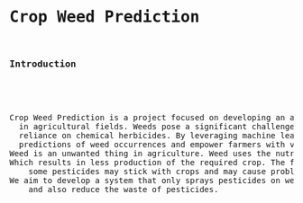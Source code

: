 <pre>
<h1>Crop Weed Prediction</h1>
<h3>Introduction</h3>
  <p>
Crop Weed Prediction is a project focused on developing an advanced solution for predicting and managing weed occurrences 
  in agricultural fields. Weeds pose a significant challenge to crop cultivation, reducing crop yields and increasing 
  reliance on chemical herbicides. By leveraging machine learning and deep learning techniques, this project aims to provide accurate 
  predictions of weed occurrences and empower farmers with valuable insights for effective weed management.
Weed is an unwanted thing in agriculture. Weed uses the nutrients, water, land, and many more things that might have gone to crops. 
Which results in less production of the required crop. The farmer often uses pesticides to remove weed which is also effective but
    some pesticides may stick with crops and may cause problems for humans.
We aim to develop a system that only sprays pesticides on weed and not on the crop Which will reduce the mixing problem with crops 
    and also reduce the waste of pesticides.

 </p></pre>
 
